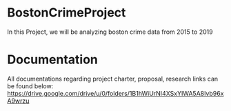 # BostonCrimeProject
In this Project, we will be analyzing boston crime data from 2015 to 2019

# Documentation
All documentations regarding project charter, proposal, research links can be found below:
https://drive.google.com/drive/u/0/folders/1B1hWiUrNI4XSxYIWA5A8Ivb96xA9wrzu
